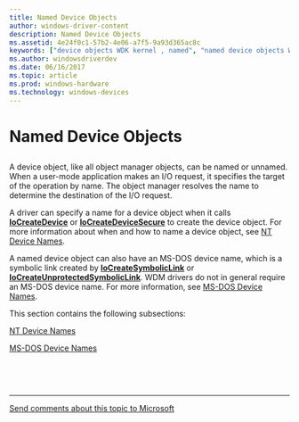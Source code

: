 ```yaml
---
title: Named Device Objects
author: windows-driver-content
description: Named Device Objects
ms.assetid: 4e24f0c1-57b2-4e06-a7f5-9a93d365ac8c
keywords: ["device objects WDK kernel , named", "named device objects WDK kernel"]
ms.author: windowsdriverdev
ms.date: 06/16/2017
ms.topic: article
ms.prod: windows-hardware
ms.technology: windows-devices
---
```


# Named Device Objects


## <a href="" id="ddk-named-device-objects-kg"></a>


A device object, like all object manager objects, can be named or unnamed. When a user-mode application makes an I/O request, it specifies the target of the operation by name. The object manager resolves the name to determine the destination of the I/O request.

A driver can specify a name for a device object when it calls [**IoCreateDevice**](https://msdn.microsoft.com/library/windows/hardware/ff548397) or [**IoCreateDeviceSecure**](https://msdn.microsoft.com/library/windows/hardware/ff548407) to create the device object. For more information about when and how to name a device object, see [NT Device Names](nt-device-names.md).

A named device object can also have an MS-DOS device name, which is a symbolic link created by [**IoCreateSymbolicLink**](https://msdn.microsoft.com/library/windows/hardware/ff549043) or [**IoCreateUnprotectedSymbolicLink**](https://msdn.microsoft.com/library/windows/hardware/ff549050). WDM drivers do not in general require an MS-DOS device name. For more information, see [MS-DOS Device Names](ms-dos-device-names.md).

This section contains the following subsections:

[NT Device Names](nt-device-names.md)

[MS-DOS Device Names](ms-dos-device-names.md)

 

 


--------------------
[Send comments about this topic to Microsoft](mailto:wsddocfb@microsoft.com?subject=Documentation%20feedback%20%5Bkernel\kernel%5D:%20Named%20Device%20Objects%20%20RELEASE:%20%286/14/2017%29&body=%0A%0APRIVACY%20STATEMENT%0A%0AWe%20use%20your%20feedback%20to%20improve%20the%20documentation.%20We%20don't%20use%20your%20email%20address%20for%20any%20other%20purpose,%20and%20we'll%20remove%20your%20email%20address%20from%20our%20system%20after%20the%20issue%20that%20you're%20reporting%20is%20fixed.%20While%20we're%20working%20to%20fix%20this%20issue,%20we%20might%20send%20you%20an%20email%20message%20to%20ask%20for%20more%20info.%20Later,%20we%20might%20also%20send%20you%20an%20email%20message%20to%20let%20you%20know%20that%20we've%20addressed%20your%20feedback.%0A%0AFor%20more%20info%20about%20Microsoft's%20privacy%20policy,%20see%20http://privacy.microsoft.com/default.aspx. "Send comments about this topic to Microsoft")


